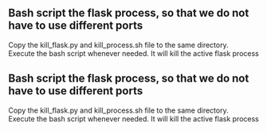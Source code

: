 <h2> Bash script the flask process, so that we do not have to use different ports </h2>
<body> Copy the kill_flask.py and kill_process.sh file to the same directory.<br>
Execute the bash script whenever needed. It will kill the active flask process<br>
<h2> Bash script the flask process, so that we do not have to use different ports </h2>
<body> Copy the kill_flask.py and kill_process.sh file to the same directory.<br>
Execute the bash script whenever needed. It will kill the active flask process<br>

